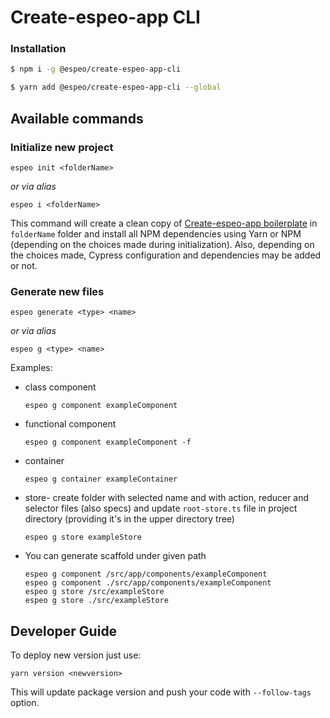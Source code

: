 # Create-espeo-app CLI

### Installation

```bash
$ npm i -g @espeo/create-espeo-app-cli
```

```bash
$ yarn add @espeo/create-espeo-app-cli --global
```

## Available commands

### Initialize new project

```
espeo init <folderName>
```

_or via alias_

```
espeo i <folderName>
```

This command will create a clean copy of [Create-espeo-app boilerplate](https://github.com/espeo/espeo-create-react-app) in `folderName` folder and install all NPM dependencies using Yarn or NPM (depending on the choices made during initialization). Also, depending on the choices made, Cypress configuration and dependencies may be added or not.

### Generate new files

```
espeo generate <type> <name>

```

_or via alias_

```
espeo g <type> <name>
```

Examples:

- class component
  ```
  espeo g component exampleComponent
  ```
- functional component
  ```
  espeo g component exampleComponent -f
  ```
- container
  ```
  espeo g container exampleContainer
  ```
- store- create folder with selected name and with action, reducer and selector files (also specs) and update `root-store.ts` file in project directory (providing it's in the upper directory tree)
  ```
  espeo g store exampleStore
  ```
- You can generate scaffold under given path
  ```
  espeo g component /src/app/components/exampleComponent
  espeo g component ./src/app/components/exampleComponent
  espeo g store /src/exampleStore
  espeo g store ./src/exampleStore
  ```

## Developer Guide

To deploy new version just use:

```
yarn version <newversion>
```

This will update package version and push your code with `--follow-tags` option.
